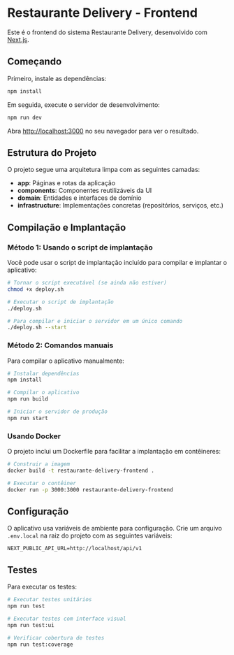 # Restaurante Delivery - Frontend

Este é o frontend do sistema Restaurante Delivery, desenvolvido com [Next.js](https://nextjs.org).

## Começando

Primeiro, instale as dependências:

```bash
npm install
```

Em seguida, execute o servidor de desenvolvimento:

```bash
npm run dev
```

Abra [http://localhost:3000](http://localhost:3000) no seu navegador para ver o resultado.

## Estrutura do Projeto

O projeto segue uma arquitetura limpa com as seguintes camadas:

- **app**: Páginas e rotas da aplicação
- **components**: Componentes reutilizáveis da UI
- **domain**: Entidades e interfaces de domínio
- **infrastructure**: Implementações concretas (repositórios, serviços, etc.)

## Compilação e Implantação

### Método 1: Usando o script de implantação

Você pode usar o script de implantação incluído para compilar e implantar o aplicativo:

```bash
# Tornar o script executável (se ainda não estiver)
chmod +x deploy.sh

# Executar o script de implantação
./deploy.sh

# Para compilar e iniciar o servidor em um único comando
./deploy.sh --start
```

### Método 2: Comandos manuais

Para compilar o aplicativo manualmente:

```bash
# Instalar dependências
npm install

# Compilar o aplicativo
npm run build

# Iniciar o servidor de produção
npm run start
```

### Usando Docker

O projeto inclui um Dockerfile para facilitar a implantação em contêineres:

```bash
# Construir a imagem
docker build -t restaurante-delivery-frontend .

# Executar o contêiner
docker run -p 3000:3000 restaurante-delivery-frontend
```

## Configuração

O aplicativo usa variáveis de ambiente para configuração. Crie um arquivo `.env.local` na raiz do projeto com as seguintes variáveis:

```
NEXT_PUBLIC_API_URL=http://localhost/api/v1
```

## Testes

Para executar os testes:

```bash
# Executar testes unitários
npm run test

# Executar testes com interface visual
npm run test:ui

# Verificar cobertura de testes
npm run test:coverage
```
